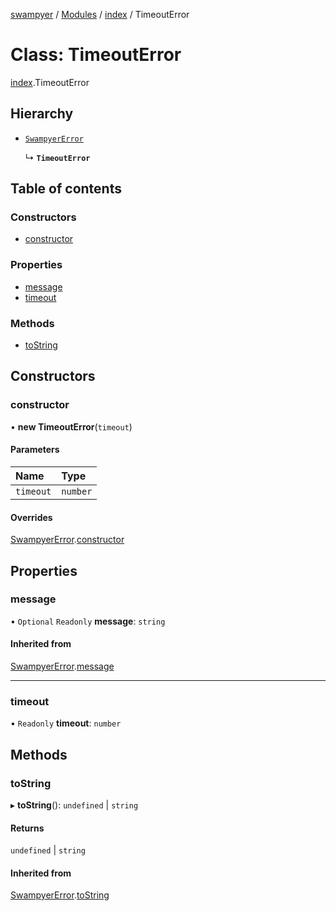 [swampyer](../README.md) / [Modules](../modules.md) / [index](../modules/index.md) / TimeoutError

# Class: TimeoutError

[index](../modules/index.md).TimeoutError

## Hierarchy

- [`SwampyerError`](index.SwampyerError.md)

  ↳ **`TimeoutError`**

## Table of contents

### Constructors

- [constructor](index.TimeoutError.md#constructor)

### Properties

- [message](index.TimeoutError.md#message)
- [timeout](index.TimeoutError.md#timeout)

### Methods

- [toString](index.TimeoutError.md#tostring)

## Constructors

### constructor

• **new TimeoutError**(`timeout`)

#### Parameters

| Name | Type |
| :------ | :------ |
| `timeout` | `number` |

#### Overrides

[SwampyerError](index.SwampyerError.md).[constructor](index.SwampyerError.md#constructor)

## Properties

### message

• `Optional` `Readonly` **message**: `string`

#### Inherited from

[SwampyerError](index.SwampyerError.md).[message](index.SwampyerError.md#message)

___

### timeout

• `Readonly` **timeout**: `number`

## Methods

### toString

▸ **toString**(): `undefined` \| `string`

#### Returns

`undefined` \| `string`

#### Inherited from

[SwampyerError](index.SwampyerError.md).[toString](index.SwampyerError.md#tostring)
